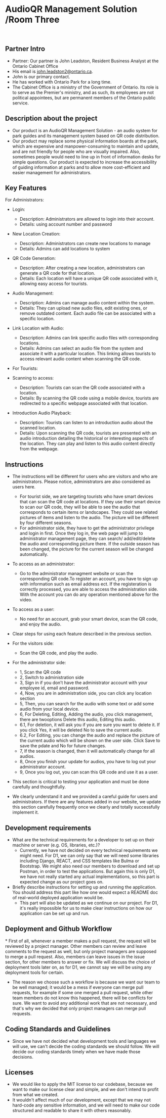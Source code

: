 # AudioQR Management Solution /Room Three
​
## Partner Intro
 * Partner: Our partner is John Leadston, Resident Business Analyst at the Ontario Cabinet Office 
 * His email is john.leadston2@ontario.ca.
 * John is our primary contact.
 * He has worked with Ontario Park for a long time.
 * The Cabinet Office is a ministry of the Government of Ontario. Its role is to serve as the Premier's ministry, and as such, its employees are not political appointees, but are permanent members of the Ontario public service.



## Description about the project
 * Our product is an AudioQR Management Solution - an audio system for park guides and its management system based on QR code distribution.
 * Our product may replace some physical information boards at the park, which are expensive and manpower-consuming to maintain and update, and are not friendly for people who are visually impaired. Also, sometimes people would need to line up in front of information desks for simple questions. Our product is expected to increase the accessibility of guiding information at parks and to allow more cost-efficient and easier management for administrators. 
​
## Key Features
 For Administrators:
* Login:
    * Description: Administrators are allowed to login into their account.
    * Details: using account number and password
 
 * New Location Creation:
    * Description: Administrators can create new locations to manage
    * Details: Admins can add locations to system
      
 * QR Code Generation:
   * Description: After creating a new location, administrators can generate a QR code for that location.
   * Details: Each location will have a unique QR code associated with it, allowing easy access for tourists.
 
 * Audio Management:
   * Description: Admins can manage audio content within the system.
   * Details: They can upload new audio files, edit existing ones, or remove outdated content. Each audio file can be associated with a specific location.
 
 * Link Location with Audio:
   * Description: Admins can link specific audio files with corresponding locations.
   * Details: Admins can select an audio file from the system and associate it with a particular location. This linking allows tourists to access relevant audio content when scanning the QR code.
 
 * For Tourists:
 * Scanning to access:
   * Description: Tourists can scan the QR code associated with a location.
   * Details: By scanning the QR code using a mobile device, tourists are redirected to a specific webpage associated with that location.
 
 * Introduction Audio Playback:
   * Description: Tourists can listen to an introduction audio about the scanned location.
   * Details: Upon scanning the QR code, tourists are presented with an audio introduction detailing the historical or interesting aspects of the location. They can play and listen to this audio content directly from the webpage.
 ​
## Instructions
* The instructions will be different for users who are visitors and who are administrators. Please notice, administrators are also considered as users here.
	* For tourist side, we are targeting tourists who have smart devices that can scan the QR code at locations. If they use their smart device to scan our QR code, they will be able to see the audio that corresponds to certain items or landscapes. They could see related pictures of items and listen to the audio. The picture will be different by four different seasons. 
	* For administrator side, they have to get the administrator privilege and login in first. Once they log in, the web page will jump to administrator management page, they can search/ add/edit/delete the audio and corresponding picture there. If the outside season has been changed, the picture for the current season will be changed automatically. 

 
* To access as an administrator:
	* Go to the administrator managment website or scan the corresponding QR code.To register an account, you have to sign up with information such as email address ect. If the registeration is correctly processed, you are able to access the administration side. With the account you can do any operation mentioned above for the video.
* To access as a user:
	* No need for an account, grab your smart device, scan the QR code, and enjoy the audio.  

 * Clear steps for using each feature described in the previous section.
 * For the visitors side:
	* Scan the QR code, and play the audio.
	
* For the administrator side:
	* 1, Scan the QR code
	* 2, Switch to administration side
	* 3, Sign in if you don’t have the administrator account with your employee id, email and password. 
	* 4, Now, you are in administration side, you can click any location section
	* 5, Then, you can search for the audio with some text or add some audio from your local device.
	* 6, For Deleting, Editing, Adding the audio, you click management,  there are twooptions Delete this audio, Editing this audio.
	* 6.1, For deletion, it will ask you if you are sure you want to delete it. If you click Yes, it will be deleted No to save the current audio.
	* 6.2, For Editing, you can change the audio and replace the picture of the current audio which will be shown on the user side.  Click Save to save the pdate and No for future changes.
	* 7, If the season is changed, then it will automatically change for all audios.
	* 8, Once you finish your update for audios, you have to log out your administrator account.
	* 9, Once you log out, you can scan this QR code and use it as a user. 

 * This section is critical to testing your application and must be done carefully and thoughtfully.

 * We clearly understand it and we provided a careful guide for users and administrators. If there are any features added in our website, we update this section carefully frequently once we clearly and totally successfully implement it.

 
 ## Development requirements
 * What are the technical requirements for a developer to set up on their machine or server (e.g. OS, libraries, etc.)?
     * Currently, we have not decided on every technical requirements we might need. For D1, we can only say that we will need some libraries including Django, REACT, and CSS templates like Bulma or Bootstrap. We might also need our members to download and set up Postman, in order to test the applications. But again this is only D1, we have not really started any actual implementations, so this part is expected change as our project goes on.
 * Briefly describe instructions for setting up and running the application. You should address this part like how one would expect a README doc of real-world deployed application would be.
     * This part will also be updated as we continue on our project. For D1, it's really impossible for us to make clear instructions on how our application can be set up and run.
 
 ## Deployment and Github Workflow
​* First of all, whenever a member makes a pull request, the request will be reviewed by a project manager. Other members can review and leave comments to the request as well, but only project managers are supposed to merge a pull request. Also, members can leave issues in the issue section, for other members to answer or fix. We will discuss the choice of deployment tools later on, as for D1, we cannot say we will be using any deployment tools for certain. 
     
* The reason we choose such a workflow is because we want our team to be well managed; it would be a mess if everyone can merge pull requests, for example if some one merged a pull request, while other team members do not know this happened, there will be conflicts for sure. We want to avoid any additional work that are not necessary, and that's why we decided that only project managers can merge pull requests.

 ## Coding Standards and Guidelines
  * Since we have not decided what development tools and languages we will use, we can't decide the coding standards we should follow. We will decide our coding standards timely when we have made those decisions.
​
 ## Licenses 

 * We would like to apply the MIT license to our codebase, because we want to make our license clear and simple, and we don't intend to profit from what we created.
 * It wouldn't affect much of our development, except that we may not hard-code any sensitive information, and we will need to make our code structured and readable to share it with others reasonably.

